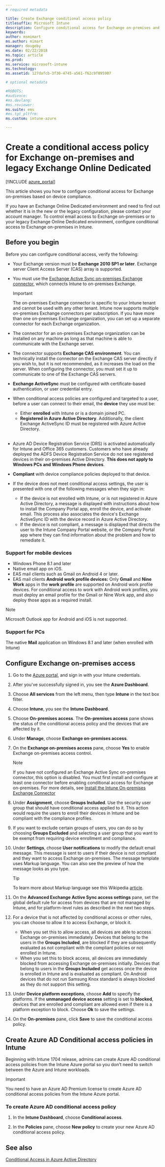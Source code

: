 ```yaml
---
# required metadata

title: Create Exchange conditional access policy
titlesuffix: Microsoft Intune
description: Configure conditional access for Exchange on-premises and legacy Exchange Online Dedicated in Intune.
keywords:
author: msmimart
ms.author: mimart
manager: dougeby
ms.date: 02/22/2018
ms.topic: article
ms.prod:
ms.service: microsoft-intune
ms.technology:
ms.assetid: 127dafcb-3f30-4745-a561-f62c9f095907

# optional metadata

#ROBOTS:
#audience:
#ms.devlang:
#ms.reviewer:
ms.suite: ems
#ms.tgt_pltfrm:
ms.custom: intune-azure

---
```


# Create a conditional access policy for Exchange on-premises and legacy Exchange Online Dedicated

[!INCLUDE [azure_portal](./includes/azure_portal.md)]

This article shows you how to configure conditional access for Exchange on-premises based on device compliance.

If you have an Exchange Online Dedicated environment and need to find out whether it is in the new or the legacy configuration, please contact your account manager. To control email access to Exchange on-premises or to your legacy Exchange Online Dedicated environment, configure conditional access to Exchange on-premises in Intune.

## Before you begin

Before you can configure conditional access, verify the following:

- Your Exchange version must be **Exchange 2010 SP1 or later**. Exchange server Client Access Server (CAS) array is supported.

- You must use the [Exchange Active Sync on-premises Exchange connector](exchange-connector-install.md), which connects Intune to on-premises Exchange.

	>[!IMPORTANT]
	>The on-premises Exchange connector is specific to your Intune tenant and cannot be used with any other tenant. Intune now supports multiple on-premises Exchange connectors per subscription. If you have more than one on-premises Exchange organization, you can set up a separate connector for each Exchange organization.

- The connector for an on-premises Exchange organization can be installed on any machine as long as that machine is able to communicate with the Exchange server.

- The connector supports **Exchange CAS environment**. You can technically install the connector on the Exchange CAS server directly if you wish to, but it is not recommended, as it increases the load on the server. When configuring the connector, you must set it up to communicate to one of the Exchange CAS servers.

- **Exchange ActiveSync** must be configured with certificate-based authentication, or user credential entry.

- When conditional access policies are configured and targeted to a user, before a user can connect to their email, the **device** they use must be:
	- Either **enrolled** with Intune or is a domain joined PC.
	- **Registered in Azure Active Directory**. Additionally, the client Exchange ActiveSync ID must be registered with Azure Active Directory.
<br></br>
- Azure AD Device Registration Service (DRS) is activated automatically for Intune and Office 365 customers. Customers who have already deployed the ADFS Device Registration Service do not see registered devices in their on-premises Active Directory. **This does not apply to Windows PCs and Windows Phone devices**.

- **Compliant** with device compliance policies deployed to that device.

- If the device does not meet conditional access settings, the user is presented with one of the following messages when they sign in:
	- If the device is not enrolled with Intune, or is not registered in Azure Active Directory, a message is displayed with instructions about how to install the Company Portal app, enroll the device, and activate email. This process also associates the device's Exchange ActiveSync ID with the device record in Azure Active Directory.
	- If the device is not compliant, a message is displayed that directs the user to the Intune Company Portal website, or the Company Portal app where they can find information about the problem and how to remediate it.

### Support for mobile devices

- Windows Phone 8.1 and later
- Native email app on iOS.
- EAS mail clients such as Gmail on Android 4 or later.
- EAS mail clients **Android work profile devices:** Only **Gmail** and **Nine Work** apps in the **work profile** are supported on Android work profile devices. For conditional access to work with Android work profiles, you must deploy an email profile for the Gmail or Nine Work app, and also deploy those apps as a required install.

> [!NOTE]
> Microsoft Outlook app for Android and iOS is not supported. 

### Support for PCs

The native **Mail** application on Windows 8.1 and later (when enrolled with Intune)


## Configure Exchange on-premises access

1. Go to the [Azure portal](https://portal.azure.com/), and sign in with your Intune credentials.

1. After you've successfully signed in, you see the **Azure Dashboard**.

1. Choose **All services** from the left menu, then type **Intune** in the text box filter.

1. Choose **Intune**, you see the **Intune Dashboard**.

1. Choose **On-premises access**. The **On-premises access** pane shows the status of the conditional access policy and the devices that are affected by it.

1. Under **Manage**, choose **Exchange on-premises access**.

1. On the **Exchange on-premises access** pane, choose **Yes** to enable Exchange on-premises access control.

  	> [!NOTE]
  	> If you have not configured an Exchange Active Sync on-premises connector, this option is disabled.  You must first install and configure at least one connector before enabling conditional access for Exchange on-premises. For more details, see [Install the Intune On-premises Exchange Connector](exchange-connector-install.md)

1. Under **Assignment**, choose **Groups Included**.  Use the security user group that should have conditional access applied to it. This action would require the users to enroll their devices in Intune and be compliant with the compliance profiles.

1. If you want to exclude certain groups of users, you can do so by choosing **Groups Excluded** and selecting a user group that you want to be exempt from requiring device enrollment and compliance.

1. Under **Settings**, choose **User notifications** to modify the default email message. This message is sent to users if their device is not compliant and they want to access Exchange on-premises. The message template uses Markup language.  You can also see the preview of how the message looks as you type.
	> [!TIP]
	> To learn more about Markup language see this Wikipedia [article](https://en.wikipedia.org/wiki/Markup_language).

1. On the **Advanced Exchange Active Sync access settings** pane, set the global default rule for access from devices that are not managed by Intune, and for platform-level rules as described in the next two steps.

1. For a device that is not affected by conditional access or other rules, you can choose to allow it to access Exchange, or block it.

   - When you set this to allow access, all devices are able to access Exchange on-premises immediately.  Devices that belong to the users in the **Groups Included**, are blocked if they are subsequently evaluated as not compliant with the compliant policies or not enrolled in Intune.
   - When you set this to block access, all devices are immediately blocked from accessing Exchange on-premises initially.  Devices that belong to users in the **Groups Included** get access once the device is enrolled in Intune and is evaluated as compliant. On Android devices that do not run Samsung Knox standard is always blocked as they do not support this setting.

1. Under **Device platform exceptions**, choose **Add** to specify the platforms. If the **unmanaged device access** setting is set to **blocked**, devices that are enrolled and compliant are allowed even if there is a platform exception to block. Choose **Ok** to save the settings.

1. On the **On-premises** pane, click **Save** to save the conditional access policy.

## Create Azure AD Conditional access policies in Intune

Beginning with Intune 1704 release, admins can create Azure AD conditional access policies from the Intune Azure portal so you don't need to switch between the Azure and Intune workloads.

> [!IMPORTANT]
> You need to have an Azure AD Premium license to create Azure AD conditional access policies from the Intune Azure portal.

### To create Azure AD conditional access policy

1. In the **Intune Dashboard**, choose **Conditional access**.

2. In the **Policies** pane, choose **New policy** to create your new Azure AD conditional access policy.

## See also

[Conditional Access in Azure Active Directory](https://docs.microsoft.com/azure/active-directory/active-directory-conditional-access)
